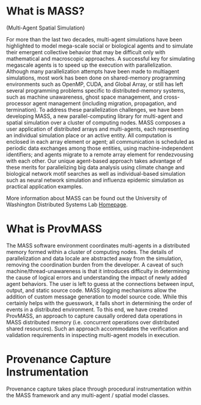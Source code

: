 # What is MASS? #

(Multi-Agent Spatial Simulation)

For more than the last two decades, multi-agent simulations have been highlighted to model mega-scale social or biological agents and to simulate their emergent collective behavior that may be difficult only with mathematical and macroscopic approaches. A successful key for simulating megascale agents is to speed up the execution with parallelization. Although many parallelization attempts have been made to multiagent simulations, most work has been done on shared-memory programming environments such as OpenMP, CUDA, and Global Array, or still has left several programming problems specific to distributed-memory systems, such as machine unawareness, ghost space management, and cross-processor agent management (including migration, propagation, and termination). To address these parallelization challenges, we have been developing MASS, a new parallel-computing library for multi-agent and spatial simulation over a cluster of computing nodes. MASS composes a user application of distributed arrays and multi-agents, each representing an individual simulation place or an active entity. All computation is enclosed in each array element or agent; all communication is scheduled as periodic data exchanges among those entities, using machine-independent identifiers; and agents migrate to a remote array element for rendezvousing with each other. Our unique agent-based approach takes advantage of these merits for parallelizing big data analysis using climate change and biological network motif searches as well as individual-based simulation such as neural network simulation and influenza epidemic simulation as practical application examples.

More information about MASS can be found out the University of Washington Distributed Systems Lab [Homepage](http://depts.washington.edu/dslab/MASS).

# What is ProvMASS #

The MASS software environment coordinates multi-agents in a distributed memory formed within a cluster of computing nodes. The details of parallelization and data locale are abstracted away from the simulation, removing the coordination burden from the developer. A caveat of such machine/thread-unawareness is that it introduces difficulty in determining the cause of logical errors and understanding the impact of newly added agent behaviors. The user is left to guess at the connections between input, output, and static source code. MASS logging mechanisms allow the addition of custom message generation to model source code. While this certainly helps with the guesswork, it falls short in determining the order of events in a distributed environment. To this end, we have created ProvMASS, an approach to capture causally ordered data operations in MASS distributed memory (i.e. concurrent operations over distributed shared resources). Such an approach accommodates the verification and validation requirements in inspecting multi-agent models in execution.

# Provenance Capture Instrumentation #

Provenance capture takes place through procedural instrumentation within the MASS framework and any multi-agent / spatial model classes.

